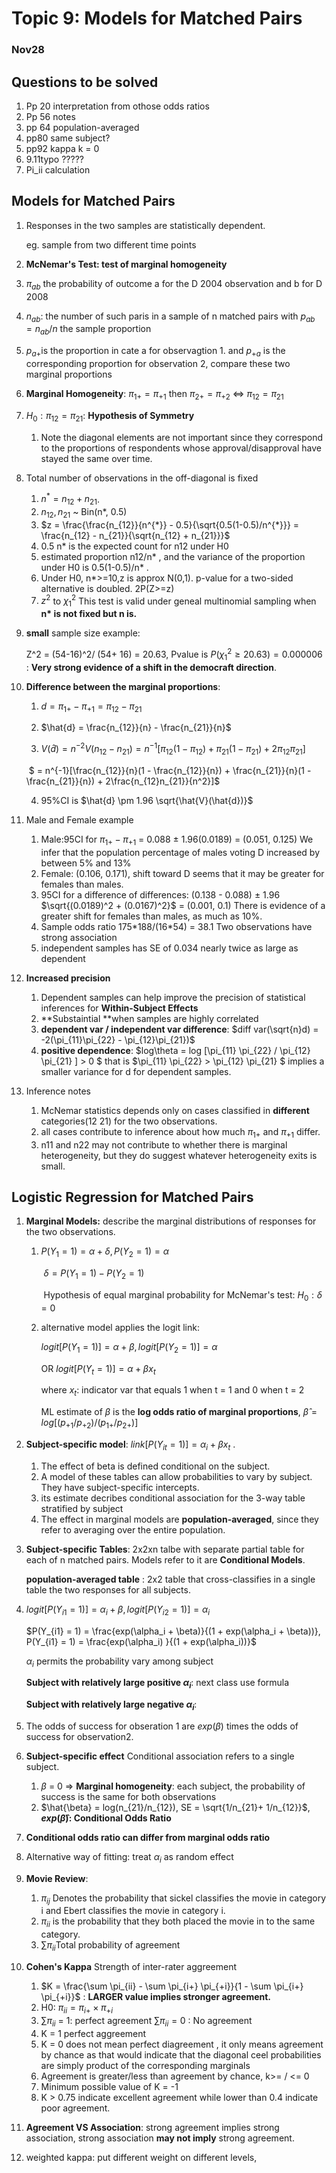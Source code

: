 # Topic 9: Models for Matched Pairs

### Nov28

## Questions to be solved

1. Pp 20 interpretation from othose odds ratios
2. Pp 56 notes 
3. pp 64 population-averaged
4. pp80 same subject?
5. pp92 kappa k = 0
6. 9.11typo ?????
7. Pi_ii calculation

## Models for Matched Pairs

1. Responses in the two samples are statistically dependent.

   eg. sample from two different time points

2. **McNemar's Test: test of marginal homogeneity**

3. $\pi_{ab}$ the probability of outcome a for the D 2004 observation and b for D 2008

4. $n_{ab}$: the number of such paris in a sample of n matched pairs with $p_{ab} = n_{ab}/n$ the sample proportion

5. $p_{a+}$is the proportion in cate a for observagtion 1. and $p_{+a}$ is the corresponding proportion for observation 2, compare these two marginal proportions 

6. **Marginal Homogeneity**: $\pi_{1+} = \pi_{+1}$ then $\pi_{2+} = \pi_{+2}$ <=> $\pi_{12} = \pi_{21}$

7. $H_0: \pi_{12} = \pi_{21}$: **Hypothesis of Symmetry**

   1. Note the diagonal elements are not important since they correspond to the proportions of respondents whose approval/disapproval have stayed the same over time.

8. Total number of observations in the off-diagonal is fixed

   1. $n^{*} = n_{12} + n_{21}$.
   2. $n_{12}, n_{21}$ ~ Bin(n*, 0.5)
   3. $z = \frac{\frac{n_{12}}{n^{*}} - 0.5}{\sqrt{0.5(1-0.5)/n^{*}}} = \frac{n_{12} - n_{21}}{\sqrt{n_{12} + n_{21}}}$ 
   4. 0.5 n* is the expected count for n12 under H0
   5. estimated proportion n12/n* , and the variance of the proportion under H0 is  0.5(1-0.5)/n* .
   6. Under H0, n*>=10,z is approx N(0,1). p-value for a two-sided alternative is doubled. 2P(Z>=z)
   7. $z^2$ to $\chi_1^2$ This test is valid under geneal multinomial sampling when **n\* is not fixed but n is.**

9. **small** sample size example:

   Z^2 = (54-16)^2/ (54+ 16) = 20.63, Pvalue is  $P(\chi_1^2 \geq 20.63 ) = 0.000006$ : **Very strong evidence of a shift in the democraft direction**.

10. **Difference between the marginal proportions**: 

    1. $d = \pi_{1+} - \pi_{+1} = \pi_{12} - \pi_{21}$

    2. $\hat{d} = \frac{n_{12}}{n} - \frac{n_{21}}{n}$

    3. $V(\hat{d}) = n^{-2}V(n_{12}-n_{21}) = n^{-1}[\pi_{12}(1-\pi_{12}) + \pi_{21}(1-\pi_{21}) + 2\pi_{12}\pi_{21}]$

    ​           $ = n^{-1}[\frac{n_{12}}{n}(1 - \frac{n_{12}}{n}) + \frac{n_{21}}{n}(1 - \frac{n_{21}}{n}) + 2\frac{n_{12}n_{21}}{n^2}]$

    4. 95%CI is $\hat{d} \pm 1.96 \sqrt{\hat{V}(\hat{d})}$

11. Male and Female example
    1. Male:95CI for $\pi_{1+} - \pi_{+1}$ = 0.088 $\pm$ 1.96(0.0189) = (0.051, 0.125) We infer that the population percentage of males voting D increased by between 5% and 13%
    2. Female: (0.106, 0.171), shift toward D seems that it may be greater for females than males.
    3. 95CI for a difference of differences: (0.138 - 0.088) $\pm$ 1.96 $\sqrt{(0.0189)^2 + (0.0167)^2}$ = (0.001, 0.1) There is evidence of a greater shift for females than males, as much as 10%.
    4. Sample odds ratio 175\*188/(16\*54) = 38.1 Two observations have strong association
    5. independent samples has SE of 0.034 nearly twice as large as dependent
12. **Increased precision**
    1. Dependent samples can help improve the precision of statistical inferences for **Within-Subject Effects**
    2. **Substaintial **when samples are highly correlated
    3. **dependent var / independent var  difference**: $diff var(\sqrt{n}d) = -2(\pi_{11}\pi_{22} - \pi_{12}\pi_{21})$
    4. **positive dependence**: $log\theta = log [\pi_{11} \pi_{22} / \pi_{12} \pi_{21} ] > 0 $ that is $\pi_{11} \pi_{22}  > \pi_{12} \pi_{21} $ implies a smaller variance for d for dependent samples.
13. Inference notes
    1. McNemar statistics depends only on cases classified in **different** categories(12 21) for the two observations.
    2. all cases contribute to inference about how much $\pi_{1+}$ and $\pi_{+1}$ differ.
    3. n11 and n22 may not contribute to whether there is marginal heterogeneity, but they do suggest whatever heterogeneity exits is small.



## Logistic Regression for Matched Pairs

1. **Marginal Models:** describe the marginal distributions of responses for the two observations.

   1. $P(Y_1 = 1) = \alpha + \delta, P(Y_2 = 1) = \alpha$

      ​	$\delta = P(Y_1 = 1) - P(Y_2 = 1)$

      ​	Hypothesis of equal marginal probability for McNemar's test: $H_0: \delta = 0$

   2. alternative model applies the logit link:

      $logit[P(Y_1 = 1)] = \alpha + \beta, logit[P(Y_2 = 1)] = \alpha$

      OR 	$logit[P(Y_t = 1)] = \alpha + \beta x_t$ 

      where $x_t$: indicator var that equals 1 when t = 1 and 0 when t = 2 

      ML estimate of $\beta$ is the **log odds ratio of marginal proportions**, $\hat{\beta} = log[(p_{+1}/p_{+2})/(p_{1+} / p_{2+})]$

2. **Subject-specific model**: $link[P(Y_{it} = 1)] = \alpha_i + \beta x_t$ . 

   1. The effect of beta is defined conditional on the subject. 
   2. A model of these tables can allow probabilities to vary by subject. They have subject-specific intercepts.
   3. its estimate decribes conditional association for the 3-way table stratified by subject
   4. The effect in marginal models are **population-averaged**, since they refer to averaging over the entire population.

3. **Subject-specific Tables**: 2x2xn talbe with separate partial table for each of n matched pairs. Models refer to it are **Conditional Models**.

   **population-averaged table** : 2x2 table that cross-classifies in a single table the two responses for all subjects.

4. $logit[P(Y_{i1} = 1)] = \alpha_i + \beta  , logit[P(Y_{i2} = 1)] = \alpha_i$

   $P(Y_{i1} = 1) = \frac{exp(\alpha_i + \beta)}{(1 + exp(\alpha_i + \beta))}, P(Y_{i1} = 1) = \frac{exp(\alpha_i) }{(1 + exp(\alpha_i))}$

   ${\alpha_i}$ permits the probability vary among subject

   **Subject with relatively large positive $\alpha_i$**: next class use formula

   **Subject with relatively large negative $\alpha_i$**:

5. The odds of success for obseration 1 are $exp(\beta)$ times the odds of success for observation2.

6. **Subject-specific effect** Conditional association refers to a single subject.
   1. $\beta$ = 0 => **Marginal homogeneity**: each subject, the probability of success is the same for both observations
   2. $\hat{\beta} = log(n_{21}/n_{12}),   SE = \sqrt{1/n_{21}+ 1/n_{12}}$, **$exp(\hat{\beta})$: Conditional Odds Ratio**

7. **Conditional odds ratio can differ from marginal odds ratio**
8. Alternative way of fitting: treat $\alpha_i$ as random effect
9. **Movie Review**:
   1. $\pi_{ij}$ Denotes the probability that sickel classifies the movie in category i and Ebert  classifies the movie in category i.
   2. $\pi_{ii}$ is the probability that they both placed the movie in to the same category.
   3. $\sum \pi_{ii}$Total probability of agreement
10. **Cohen's Kappa** Strength of inter-rater aggreement
    1. $K = \frac{\sum \pi_{ii} - \sum \pi_{i+} \pi_{+i}}{1 - \sum \pi_{i+} \pi_{+i}}$ : **LARGER value implies stronger agreement.**
    2. H0: $\pi_{ii} = \pi_{i+} \times \pi_{+i}$
    3. $\sum \pi_{ii}$ = 1: perfect agreement $\sum \pi_{ii} = 0$ : No agreement
    4. K = 1 perfect aggreement
    5. K = 0 does not mean perfect diagreement , it only means agreement by chance as that would indicate that the diagonal ceel probabilities are simply product of the corresponding marginals
    6. Agreement is greater/less than agreement by chance,  k>= / <= 0
    7. Minimum possible value of K = -1
    8. K > 0.75 indicate excellent agreement while lower than 0.4 indicate poor agreement.
11. **Agreement VS Association**: strong agreement implies strong association, strong association **may not imply** strong agreement.
12. weighted kappa: put different weight on different levels, 





